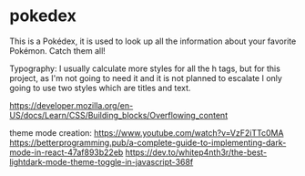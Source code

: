 # pokedex
 This is a Pokédex, it is used to look up all the information about your favorite Pokémon. Catch them all!


Typography:
I usually calculate more styles for all the h tags, but for this project, as I'm not going to need it and it is not planned to escalate I only going to use two styles which are titles and text.

https://developer.mozilla.org/en-US/docs/Learn/CSS/Building_blocks/Overflowing_content


theme mode creation:
https://www.youtube.com/watch?v=VzF2iTTc0MA
https://betterprogramming.pub/a-complete-guide-to-implementing-dark-mode-in-react-47af893b22eb
https://dev.to/whitep4nth3r/the-best-lightdark-mode-theme-toggle-in-javascript-368f